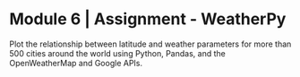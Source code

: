 # Module 6 | Assignment - WeatherPy

Plot the relationship between latitude and weather parameters for more than 500 cities around the world using Python, Pandas, and the OpenWeatherMap and Google APIs.
